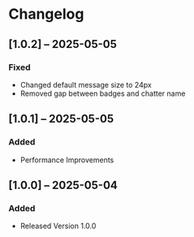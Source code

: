 # Changelog

## [1.0.2] – 2025-05-05
### Fixed
- Changed default message size to 24px
- Removed gap between badges and chatter name

## [1.0.1] – 2025-05-05
### Added
- Performance Improvements

## [1.0.0] – 2025-05-04
### Added
- Released Version 1.0.0
